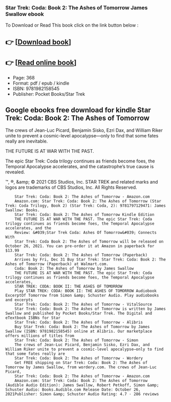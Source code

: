 ### Star Trek: Coda: Book 2: The Ashes of Tomorrow James Swallow ebook

To Download or Read This book click on the link button below :

## 👉  [**[Download book](http://get-pdfs.com/download.php?group=book&from=github.com&id=614129&lnk=1063 "Download book")**]

## 👉  [**[Read online book](http://get-pdfs.com/download.php?group=book&from=github.com&id=614129&lnk=1063 "Read online book")**]


* Page: 368
* Format: pdf / epub / kindle
* ISBN: 9781982158545
* Publisher: Pocket Books/Star Trek



## Google ebooks free download for kindle Star Trek: Coda: Book 2: The Ashes of Tomorrow



The crews of Jean-Luc Picard, Benjamin Sisko, Ezri Dax, and William Riker unite to prevent a cosmic-level apocalypse—only to find that some fates really are inevitable.

 THE FUTURE IS AT WAR WITH THE PAST.

 The epic Star Trek: Coda trilogy continues as friends become foes, the Temporal Apocalypse accelerates, and the catastrophe’s true cause is revealed.

 ™, ®, &amp;amp; © 2021 CBS Studios, Inc. STAR TREK and related marks and logos are trademarks of CBS Studios, Inc. All Rights Reserved.


        Star Trek: Coda: Book 2: The Ashes of Tomorrow - Amazon.com
        Amazon.com: Star Trek: Coda: Book 2: The Ashes of Tomorrow (Star Trek: Coda Trilogy, Book 2) (Star Trek: Coda, 2): 9781797129471: James Swallow: Books.
        Star Trek: Coda: Book 2: The Ashes of Tomorrow Kindle Edition
        THE FUTURE IS AT WAR WITH THE PAST. The epic Star Trek: Coda trilogy continues as friends become foes, the Temporal Apocalypse accelerates, and the 
        Review: &#039;Star Trek Coda: Ashes Of Tomorrow&#039; Connects With
        Star Trek: Coda Book 2: The Ashes of Tomorrow will be released on October 26, 2021. You can pre-order it at Amazon in paperback for $13.99 
        Star Trek: Coda: Book 2: The Ashes of Tomorrow (Paperback)
        Arrives by Fri, Dec 31 Buy Star Trek: Star Trek: Coda: Book 2: The Ashes of Tomorrow (Paperback) at Walmart.com.
        Coda: Book 2: The Ashes of Tomorrow by James Swallow
        THE FUTURE IS AT WAR WITH THE PAST. The epic Star Trek: Coda trilogy continues as friends become foes, the Temporal Apocalypse accelerates, 
        STAR TREK: CODA: BOOK II: THE ASHES OF TOMORROW
        Play STAR TREK: CODA: BOOK II: THE ASHES OF TOMORROW Audiobook ExcerptOf Tomorrow from Simon &amp; Schuster Audio. Play audiobooks and excerpts 
        Star Trek: Coda: Book 2: The Ashes of Tomorrow - VitalSource
        Star Trek: Coda: Book 2: The Ashes of Tomorrow is written by James Swallow and published by Pocket Books/Star Trek. The Digital and eTextbook ISBNs for Star 
        Star Trek: Coda: Book 2: The Ashes of Tomorrow - Alibris
        Buy Star Trek: Coda: Book 2: The Ashes of Tomorrow by James Swallow (ISBN: 9781982158545) online at Alibris. Our marketplace offers millions of titles from 
        Star Trek: Coda: Book 2: The Ashes of Tomorrow - Simon
        The crews of Jean-Luc Picard, Benjamin Sisko, Ezri Dax, and William Riker unite to prevent a cosmic-level apocalypse—only to find that some fates really are 
        Star Trek: Coda: Book 2: The Ashes of Tomorrow - Wordery
        Get FREE shipping on Star Trek: Coda: Book 2: The Ashes of Tomorrow by James Swallow, from wordery.com. The crews of Jean-Luc Picard, 
        Star Trek: Coda: Book 2: The Ashes of Tomorrow - Amazon.com
        Amazon.com: Star Trek: Coda: Book 2: The Ashes of Tomorrow (Audible Audio Edition): James Swallow, Robert Petkoff, Simon &amp; Schuster Audio: Books.Audible.com Release Date: October 26, 2021Publisher: Simon &amp; Schuster Audio Rating: 4.7 · ‎286 reviews
    




